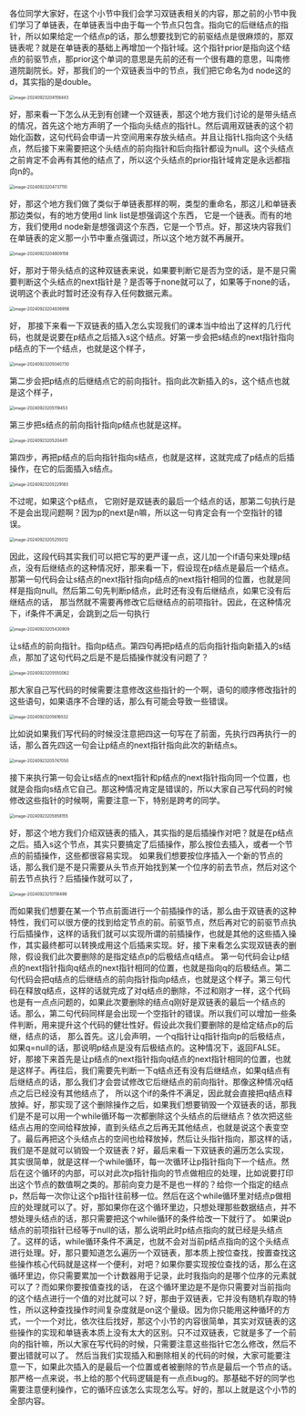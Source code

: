 各位同学大家好，在这个小节中我们会学习双链表相关的内容，那之前的小节中我们学习了单链表，在单链表当中由于每一个节点只包含。指向它的后继结点的指针，所以如果给定一个结点p的话，那么想要找到它的前驱结点是很麻烦的，那双链表呢？就是在单链表的基础上再增加一个指针域。这个指针prior是指向这个结点的前驱节点，那prior这个单词的意思是先前的还有一个很有趣的意思，叫南修道院副院长。好，那我们的一个双链表当中的节点，我们把它命名为d node这的d，其实指的是double。

<img src="/Users/yuebinghui/Documents/program/github/note/images/image-20240923204156443.png" alt="image-20240923204156443" style="zoom:50%;" />

好，那来看一下怎么从无到有创建一个双链表，那这个地方我们讨论的是带头结点的情况，首先这个地方声明了一个指向头结点的指针L。然后调用双链表的这个初始化函数，这句代码会申请一片空间用来存放头结点。并且让指针L指向这个头结点，然后接下来需要把这个头结点的前向指针和后向指针都设为null。这个头结点之前肯定不会再有其他的结点了，所以这个头结点的prior指针域肯定是永远都指向n的。

<img src="/Users/yuebinghui/Documents/program/github/note/images/image-20240923204737110.png" alt="image-20240923204737110" style="zoom:50%;" />

好，那这个地方我们做了类似于单链表那样的啊，类型的重命名，那这儿和单链表那边类似，有的地方使用d link list是想强调这个东西，
它是一个链表。而有的地方，我们使用d node新是想强调这个东西，它是一个节点。好，那这块内容我们在单链表的定义那一小节中重点强调过，所以这个地方就不再展开。

<img src="/Users/yuebinghui/Documents/program/github/note/images/image-20240923204809156.png" alt="image-20240923204809156" style="zoom:50%;" />

好，那对于带头结点的这种双链表来说，如果要判断它是否为空的话，是不是只需要判断这个头结点的next指针是？是否等于none就可以了，如果等于none的话，说明这个表此时暂时还没有存入任何数据元素。

<img src="/Users/yuebinghui/Documents/program/github/note/images/image-20240923204836956.png" alt="image-20240923204836956" style="zoom:50%;" />

好，
那接下来看一下双链表的插入怎么实现我们的课本当中给出了这样的几行代码，也就是说要在p结点之后插入s这个结点。好第一步会把s结点的next指针指向p结点的下一个结点，也就是这个样子，

<img src="/Users/yuebinghui/Documents/program/github/note/images/image-20240923205040730.png" alt="image-20240923205040730" style="zoom:50%;" />

第二步会把p结点的后继结点它的前向指针。指向此次新插入的s，这个结点也就是这个样子，

<img src="/Users/yuebinghui/Documents/program/github/note/images/image-20240923205119453.png" alt="image-20240923205119453" style="zoom:50%;" />

第三步把s结点的前向指针指向p结点也就是这样。

<img src="/Users/yuebinghui/Documents/program/github/note/images/image-20240923205204411.png" alt="image-20240923205204411" style="zoom:50%;" />

第四步，再把p结点的后向指针指向s结点，也就是这样，这就完成了p结点的后插操作，在它的后面插入s结点。

<img src="/Users/yuebinghui/Documents/program/github/note/images/image-20240923205229183.png" alt="image-20240923205229183" style="zoom:50%;" />

不过呢，如果这个p结点，
它刚好是双链表的最后一个结点的话，那第二句执行是不是会出现问题啊？因为p的next是n嘛，所以这一句肯定会有一个空指针的错误。

<img src="/Users/yuebinghui/Documents/program/github/note/images/image-20240923205255012.png" alt="image-20240923205255012" style="zoom:50%;" />

因此，这段代码其实我们可以把它写的更严谨一点，这儿加一个if语句来处理p结点，没有后继结点的这种情况好，那来看一下，假设现在p结点是最后一个结点。那第一句代码会让s结点的next指针指向p结点的next指针相同的位置，也就是同样是指向null。然后第二句先判断p结点，此时还有没有后继结点，如果它没有后继结点的话，
那当然就不需要再修改它后继结点的前项指针。因此，在这种情况下，if条件不满足，会跳到之后一句执行

<img src="/Users/yuebinghui/Documents/program/github/note/images/image-20240923205430909.png" alt="image-20240923205430909" style="zoom:50%;" />

让s结点的前向指针。指向p结点。第四句再把p结点的后向指针指向新插入的s结点，那加了这句代码之后是不是后插操作就没有问题了？

<img src="/Users/yuebinghui/Documents/program/github/note/images/image-20240923205550062.png" alt="image-20240923205550062" style="zoom:50%;" />

那大家自己写代码的时候需要注意修改这些指针的一个啊，语句的顺序修改指针的这些语句，如果语序不合理的话，那么有可能会导致一些错误。

<img src="/Users/yuebinghui/Documents/program/github/note/images/image-20240923205616532.png" alt="image-20240923205616532" style="zoom:50%;" />



比如说如果我们写代码的时候没注意把四这一句写在了前面，先执行四再执行一的话，那么首先四这一句会让p结点的next指针指向此次的新结点s。

<img src="/Users/yuebinghui/Documents/program/github/note/images/image-20240923205747050.png" alt="image-20240923205747050" style="zoom:50%;" />

接下来执行第一句会让s结点的next指针和p结点的next指针指向同一个位置，也就是会指向s结点它自己。那这种情况肯定是错误的，所以大家自己写代码的时候修改这些指针的时候啊，需要注意一下，特别是跨考的同学。

<img src="/Users/yuebinghui/Documents/program/github/note/images/image-20240923205858155.png" alt="image-20240923205858155" style="zoom:50%;" />

好，那这个地方我们介绍双链表的插入，其实指的是后插操作对吧？就是在p结点之后。插入s这个节点，其实只要搞定了后插操作，那么按位去插入，或者一个节点的前插操作，这些都很容易实现。
如果我们想要按位序插入一个新的节点的话，那么我们是不是只需要从头节点开始找到某一个位序的前去节点，然后对这个前去节点执行？后插操作就可以了，

<img src="/Users/yuebinghui/Documents/program/github/note/images/image-20240923210118499.png" alt="image-20240923210118499" style="zoom:50%;" />

而如果我们想要在某一个节点前面进行一个前插操作的话，那么由于双链表的这种特性，我们可以很方便的找到给定节点的前。前驱节点，然后再对它的前驱节点执行后插操作，这样的话我们就可以实现所谓的前插操作，也就是其他的这些插入操作，其实最终都可以转换成用这个后插来实现。好，接下来看怎么实现双链表的删除，假设我们此次要删除的是指定结点p的后极结点q结点。
第一句代码会让p结点的next指针指向q结点的next指针相同的位置，也就是指向q的后极结点。第二句代码会把q结点的后继结点的前向指针指向p结点，也就是这个样子。第三句代码在释放q结点，这样的话就完成了对q结点的删除，不过和刚才一样，这个代码也是有一点点问题的，如果此次要删除的结点q刚好是双链表的最后一个结点的话。那么，第二句代码同样是会出现一个空指针的错误。所以我们可以增加一些条件判断，用来提升这个代码的健壮性好。假设此次我们要删除的是给定结点p的后继，结点的话，
那么首先。这儿会声明，一个q指针让q指针指向p的后极结点，如果q=null的话，那说明p结点是没有后极结点的。这种情况下，返回FALSE。好，那接下来首先是让p结点的next指针指向q结点的next指针相同的位置，也就是这样子。再往后，我们需要先判断一下q结点还有没有后继结点，如果q结点有后继结点的话，那么我们才会尝试修改它后继结点的前向指针。那像这种情况q结点之后已经没有其他结点了，
所以这个if的条件不满足，因此就会直接把q结点释放掉。好，那实现了这个删除操作之后，如果我们想要销毁一个双链表的话，那我们是不是可以用一个while循环每一次都删除这个头结点的后继结点？依次把这些结点占用的空间给释放掉，直到头结点之后再无其他结点，也就是说这个表变空了。最后再把这个头结点占的空间也给释放掉，然后让头指针指向，那这样的话，我们是不是就可以销毁一个双链表？好，最后来看一下双链表的遍历怎么实现，
其实很简单，就是这样一个while循环，每一次循环让p指针指向下一个结点。然后在这个循环的内部，可以对此次p指针指向的节点做相应的处理，比如说要打印出这个节点的数值啊之类的。那前向变力是不是也一样的？给你一个指定的结点p，然后每一次你让这个p指针往前移一位。然后在这个while循环里对结点p做相应的处理就可以了。好，那如果你在这个循环里边，只想处理那些数据结点，并不想处理头结点的话，那只需要把这个while循环的条件给改一下就行了。
如果说p结点的前项指针已经等于null的话，那么说明此时p结点指向的就已经是头结点了。这样的话，while循环条件不满足，也就不会对当前p结点指向的这个头结点进行处理。好，那只要知道怎么遍历一个双链表，那本质上按位查找，按置查找这些操作核心代码就是这样一个便利，对吧？如果你要实现按位查找的话，那么在这循环里边，你只需要累加一个计数器用于记录，此时我指向的是哪个位序的元素就可以了？而如果你要按值查找的话，
在这个循环里边是不是你只需要对当前指向的这个结点进行一个值的对比就可以？好，那由于双链表，它并没有随机存取的特性，所以这种查找操作时间复杂度就是on这个量级。因为你只能用这种循环的方式，一个一个对比，依次往后找好，那这个小节的内容很简单，其实对双链表的这些操作的实现和单链表本质上没有太大的区别。只不过双链表，它就是多了一个前向的指针嘛，所以大家在写代码的时候，只需要注意这些指针它怎么修改，然后不要出错就可以了。
然后当我们实现插入和删除相关的代码的时候，大家可能要注意一下，如果此次插入的是最后一个位置或者被删除的节点是最后一个节点的话。那严格一点来说，书上给的那个代码逻辑是有一点点bug的。那基础不好的同学也需要注意便利操作，它的循环应该怎么实现怎么写。好的，那以上就是这个小节的全部内容。